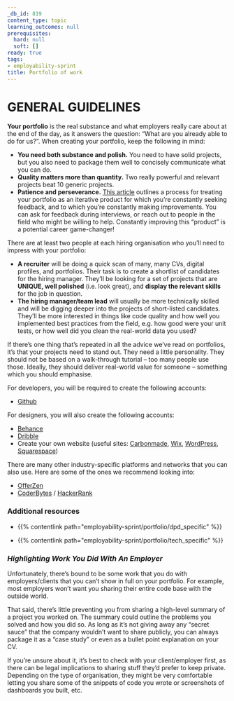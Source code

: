 ```yaml
---
_db_id: 819
content_type: topic
learning_outcomes: null
prerequisites:
  hard: null
  soft: []
ready: true
tags:
- employability-sprint
title: Portfolio of work
---
```


# GENERAL GUIDELINES
**Your portfolio** is the real substance and what employers really care about at the end of the day, as it answers the question: “What are you already able to do for us?”. When creating your portfolio, keep the following in mind:  

- **You need both substance and polish.** You need to have solid projects, but you also need to package them well to concisely communicate what you can do. 
- **Quality matters more than quantity.**  Two really powerful and relevant projects beat 10 generic projects. 
- **Patience and perseverance.** [This article](https://towardsdatascience.com/how-to-build-a-data-science-portfolio-5f566517c79c) outlines a process for treating your portfolio as an iterative product for which you’re constantly seeking feedback, and to which you’re constantly making improvements. You can ask for feedback during interviews, or reach out to people in the field who might be willing to help. Constantly improving this “product” is a potential career game-changer! 

There are at least two people at each hiring organisation who you’ll need to impress with your portfolio: 
- **A recruiter** will be doing a quick scan of many, many CVs, digital profiles, and portfolios. Their task is to create a shortlist of candidates for the hiring manager. They’ll be looking for a set of projects that are **UNIQUE, well polished** (i.e. look great), and **display the relevant skills** for the job in question. 
- **The hiring manager/team lead** will usually be more technically skilled and will be digging deeper into the projects of short-listed candidates. They’ll be more interested in things like code quality and how well you implemented best practices from the field, e.g. how good were your unit tests, or how well did you clean the real-world data you used? 

If there’s one thing that’s repeated in all the advice we’ve read on portfolios, it’s that your projects need to stand out. They need a little personality. They should not be based on a walk-through tutorial – too many people use those. Ideally, they should deliver real-world value for someone – something which you should emphasise.

For developers, you will be required to create the following accounts:

- [Github](https://github.com/)

For designers, you will also create the following accounts:

- [Behance](https://www.behance.net/)
- [Dribble](https://dribbble.com/)
- Create your own website (useful sites: [Carbonmade](https://carbonmade.com/), [Wix](https://www.wix.com/), [WordPress](https://wordpress.com/), [Squarespace](https://www.squarespace.com/)) 

There are many other industry-specific platforms and networks that you can also use. Here are some of the ones we recommend looking into:

- [OfferZen](https://www.offerzen.com/)
- [CoderBytes](https://coderbyte.com/) / [HackerRank](https://www.hackerrank.com/)

### Additional resources

 - {{% contentlink path="employability-sprint/portfolio/dpd_specific" %}}

 - {{% contentlink path="employability-sprint/portfolio/tech_specific" %}}

### *Highlighting Work You Did With An Employer*
Unfortunately, there’s bound to be some work that you do with employers/clients that you can’t show in full on your portfolio. For example, most employers won’t want you sharing their entire code base with the outside world. 

That said, there’s little preventing you from sharing a high-level summary of a project you worked on. The summary could outline the problems you solved and how you did so. As long as it’s not giving away any “secret sauce” that the company wouldn’t want to share publicly, you can always package it as a “case study” or even as a bullet point explanation on your CV. 

If you’re unsure about it, it’s best to check with your client/employer first, as there can be legal implications to sharing stuff they’d prefer to keep private. Depending on the type of organisation, they might be very comfortable letting you share some of the snippets of code you wrote or screenshots of dashboards you built, etc.  

